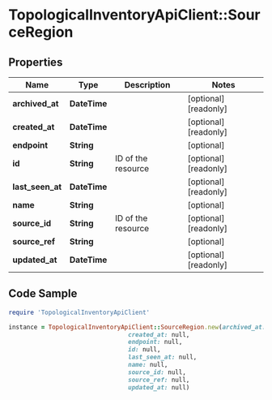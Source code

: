 # TopologicalInventoryApiClient::SourceRegion

## Properties

Name | Type | Description | Notes
------------ | ------------- | ------------- | -------------
**archived_at** | **DateTime** |  | [optional] [readonly] 
**created_at** | **DateTime** |  | [optional] [readonly] 
**endpoint** | **String** |  | [optional] 
**id** | **String** | ID of the resource | [optional] [readonly] 
**last_seen_at** | **DateTime** |  | [optional] [readonly] 
**name** | **String** |  | [optional] 
**source_id** | **String** | ID of the resource | [optional] [readonly] 
**source_ref** | **String** |  | [optional] 
**updated_at** | **DateTime** |  | [optional] [readonly] 

## Code Sample

```ruby
require 'TopologicalInventoryApiClient'

instance = TopologicalInventoryApiClient::SourceRegion.new(archived_at: null,
                                 created_at: null,
                                 endpoint: null,
                                 id: null,
                                 last_seen_at: null,
                                 name: null,
                                 source_id: null,
                                 source_ref: null,
                                 updated_at: null)
```


